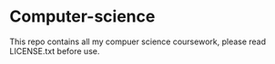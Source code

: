# Computer-science

This repo contains all my compuer science coursework, please read LICENSE.txt before use.
